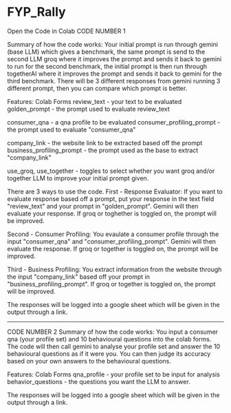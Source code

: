# FYP_Rally

Open the Code in Colab
CODE NUMBER 1

Summary of how the code works:
Your initial prompt is run through gemini (base LLM) which gives a benchmark, the same prompt is send to the second LLM groq where it improves the prompt and sends it back to gemini to run for the second benchmark,
the initial prompt is then run through togetherAI where it improves the prompt and sends it back to gemini for the third benchmark. There will be 3 different responses from gemini running 3 different prompt, then you can compare which prompt is better.

Features: Colab Forms
review_text - your text to be evaluated
golden_prompt - the prompt used to evaluate review_text

consumer_qna - a qna profile to be evaluated 
consumer_profiling_prompt - the prompt used to evaluate "consumer_qna"

company_link - the website link to be extracted based off the prompt
business_profiling_prompt - the prompt used as the base to extract "company_link"

use_groq, use_together - toggles to select whether you want groq and/or together LLM to improve your initial prompt given.

There are 3 ways to use the code.
First - Response Evaluator: If you want to evaluate response based off a prompt, put your response in the text field "review_text" and your prompt in "golden_prompt". Gemini will then evaluate your response. If groq or toghether is toggled on, the prompt will be improved.

Second - Consumer Profiling: You evaulate a consumer profile through the input "consumer_qna" and "consumer_profiling_prompt". Gemini will then evaluate the response. If groq or together is toggled on, the prompt will be improved.

Third - Business Profiling: You extract information from the website through the input "company_link" based off your prompt in "business_profiling_prompt". If groq or together is toggled on, the prompt will be improved.

The responses will be logged into a google sheet which will be given in the output through a link.

---------------------------------------------------------------------------------------------------------------------------------------------------------------------------------------------------------------------------------

CODE NUMBER 2
Summary of how the code works:
You input a consumer qna (your profile set) and 10 behavioural questions into the colab forms. The code will then call gemini to analyse your profile set and answer the 10 behavioural questions as if it were you. You can then judge its accuracy based on your own answers to the behavioural questions.

Features: Colab Forms
qna_profile - your profile set to be input for analysis
behavior_questions - the questions you want the LLM to answer.

The responses will be logged into a google sheet which will be given in the output through a link.
